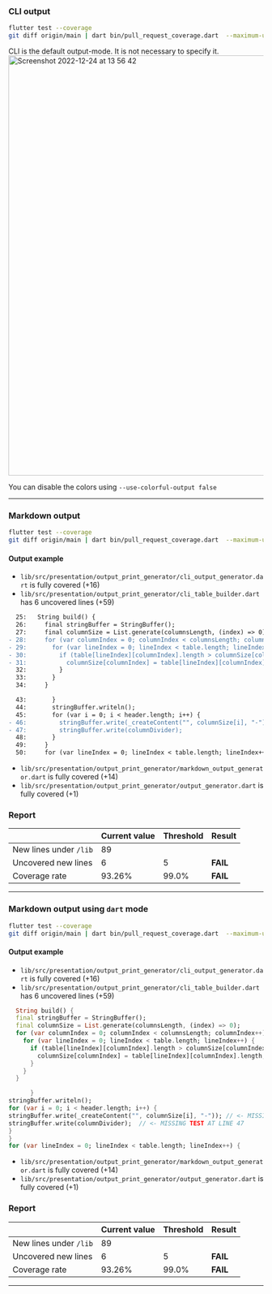 ### CLI output

```bash
flutter test --coverage
git diff origin/main | dart bin/pull_request_coverage.dart  --maximum-uncovered-lines 5 --minimum-coverage 99 --output-mode cli    
```

CLI is the default output-mode. It is not necessary to specify it.
<img width="828" alt="Screenshot 2022-12-24 at 13 56 42" src="https://user-images.githubusercontent.com/7644323/209445046-3a71832c-4082-44e6-8b86-53465d130170.png">


You can disable the colors using `--use-colorful-output false`

____
### Markdown output

```bash
flutter test --coverage
git diff origin/main | dart bin/pull_request_coverage.dart  --maximum-uncovered-lines 5 --minimum-coverage 99 --output-mode markdown    
```

#### Output example
- `lib/src/presentation/output_print_generator/cli_output_generator.dart` is fully covered (+16)
- `lib/src/presentation/output_print_generator/cli_table_builder.dart` has 6 uncovered lines (+59)
```diff
  25:   String build() {
  26:     final stringBuffer = StringBuffer();
  27:     final columnSize = List.generate(columnsLength, (index) => 0);
- 28:     for (var columnIndex = 0; columnIndex < columnsLength; columnIndex++) {
- 29:       for (var lineIndex = 0; lineIndex < table.length; lineIndex++) {
- 30:         if (table[lineIndex][columnIndex].length > columnSize[columnIndex]) {
- 31:           columnSize[columnIndex] = table[lineIndex][columnIndex].length;
  32:         }
  33:       }
  34:     }
```
```diff
  43:       }
  44:       stringBuffer.writeln();
  45:       for (var i = 0; i < header.length; i++) {
- 46:         stringBuffer.write(_createContent("", columnSize[i], "-"));
- 47:         stringBuffer.write(columnDivider);
  48:       }
  49:     }
  50:     for (var lineIndex = 0; lineIndex < table.length; lineIndex++) {
```
- `lib/src/presentation/output_print_generator/markdown_output_generator.dart` is fully covered (+14)
- `lib/src/presentation/output_print_generator/output_generator.dart` is fully covered (+1)
### Report
|                         | Current value | Threshold | Result   |
|-------------------------|---------------|-----------|----------|
| New lines under  `/lib` | 89            |           |          |
| Uncovered new lines     | 6             | 5         | **FAIL** |
| Coverage rate           | 93.26%        | 99.0%     | **FAIL** |

____
### Markdown output using `dart` mode

```bash
flutter test --coverage
git diff origin/main | dart bin/pull_request_coverage.dart  --maximum-uncovered-lines 5 --minimum-coverage 99 --output-mode markdown --markdown-mode dart 
```

#### Output example

- `lib/src/presentation/output_print_generator/cli_output_generator.dart` is fully covered (+16)
- `lib/src/presentation/output_print_generator/cli_table_builder.dart` has 6 uncovered lines (+59)
```dart
  String build() {
  final stringBuffer = StringBuffer();
  final columnSize = List.generate(columnsLength, (index) => 0);
  for (var columnIndex = 0; columnIndex < columnsLength; columnIndex++) {	// <- MISSING TEST AT LINE 28
    for (var lineIndex = 0; lineIndex < table.length; lineIndex++) {	// <- MISSING TEST AT LINE 29
      if (table[lineIndex][columnIndex].length > columnSize[columnIndex]) {	// <- MISSING TEST AT LINE 30
        columnSize[columnIndex] = table[lineIndex][columnIndex].length;	// <- MISSING TEST AT LINE 31
      }
    }
  }
```
```dart
      }
stringBuffer.writeln();
for (var i = 0; i < header.length; i++) {
stringBuffer.write(_createContent("", columnSize[i], "-"));	// <- MISSING TEST AT LINE 46
stringBuffer.write(columnDivider);	// <- MISSING TEST AT LINE 47
}
}
for (var lineIndex = 0; lineIndex < table.length; lineIndex++) {
```
- `lib/src/presentation/output_print_generator/markdown_output_generator.dart` is fully covered (+14)
- `lib/src/presentation/output_print_generator/output_generator.dart` is fully covered (+1)
### Report
|                         | Current value | Threshold | Result   |
|-------------------------|---------------|-----------|----------|
| New lines under  `/lib` | 89            |           |          |
| Uncovered new lines     | 6             | 5         | **FAIL** |
| Coverage rate           | 93.26%        | 99.0%     | **FAIL** |

____